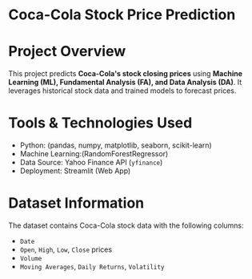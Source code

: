 # Coca-Cola Stock Price Prediction

# Project Overview
This project predicts **Coca-Cola's stock closing prices** using **Machine Learning (ML), Fundamental Analysis (FA), and Data Analysis (DA)**. It leverages historical stock data and trained models to forecast prices.

# Tools & Technologies Used
- Python: (pandas, numpy, matplotlib, seaborn, scikit-learn)
- Machine Learning:(RandomForestRegressor)
- Data Source: Yahoo Finance API (`yfinance`)
- Deployment: Streamlit (Web App)

# Dataset Information
The dataset contains Coca-Cola stock data with the following columns:
- `Date`
- `Open`, `High`, `Low`, `Close` prices
- `Volume`
- `Moving Averages`, `Daily Returns`, `Volatility`

